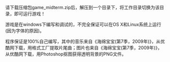 请下载压缩包game_midterm.zip后，解压到一个目录下，将工作目录切换为该目录，即可运行游戏！

游戏是在windows下编写和调试的，不完全保证可以在OS X和Linux系统上运行(因为字体的原因)。

程序保证是100%自己编写，其中的音乐来自《海绵宝宝(第7季，2009年)》，从优酷网下载，用格式工厂提取片尾曲；图片也来自《海绵宝宝(第7季，2009年)》，从优酷网下载，用Photoshop抠图获得透明背景的PNG文件。

